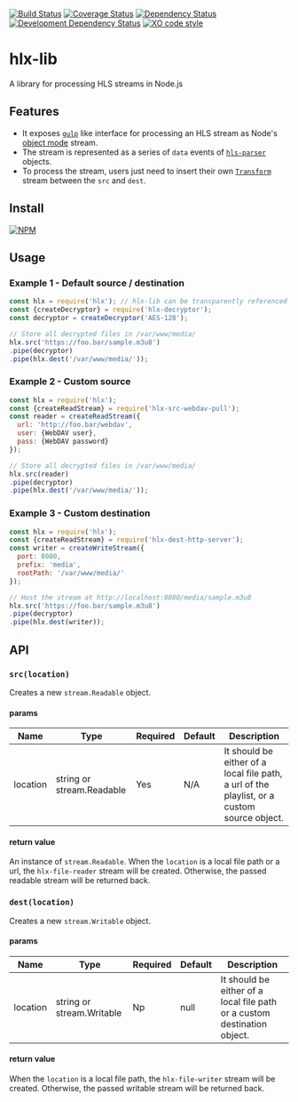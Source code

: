 [![Build Status](https://travis-ci.org/hlxjs/hlx-lib.svg?branch=master)](https://travis-ci.org/hlxjs/hlx-lib)
[![Coverage Status](https://coveralls.io/repos/github/hlxjs/hlx-lib/badge.svg?branch=master)](https://coveralls.io/github/hlxjs/hlx-lib?branch=master)
[![Dependency Status](https://david-dm.org/hlxjs/hlx-lib.svg)](https://david-dm.org/hlxjs/hlx-lib)
[![Development Dependency Status](https://david-dm.org/hlxjs/hlx-lib/dev-status.svg)](https://david-dm.org/hlxjs/hlx-lib#info=devDependencies)
[![XO code style](https://img.shields.io/badge/code_style-XO-5ed9c7.svg)](https://github.com/sindresorhus/xo)

# hlx-lib
A library for processing HLS streams in Node.js

## Features
* It exposes [`gulp`](https://www.npmjs.com/package/gulp) like interface for processing an HLS stream as Node's [object mode](https://nodejs.org/api/stream.html#stream_object_mode) stream.
* The stream is represented as a series of `data` events of [`hls-parser`](https://github.com/kuu/hls-parser) objects.
* To process the stream, users just need to insert their own [`Transform`](https://nodejs.org/api/stream.html#stream_class_stream_transform) stream between the `src` and `dest`.

## Install
[![NPM](https://nodei.co/npm/hlx-lib.png?mini=true)](https://nodei.co/npm/hlx-lib/)

## Usage

### Example 1 - Default source / destination
```js
const hlx = require('hlx'); // hlx-lib can be transparently referenced via hlx module
const {createDecryptor} = require('hlx-decryptor');
const decryptor = createDecryptor('AES-128');

// Store all decrypted files in /var/www/media/
hlx.src('https://foo.bar/sample.m3u8')
.pipe(decryptor)
.pipe(hlx.dest('/var/www/media/'));
```

### Example 2 - Custom source
```js
const hlx = require('hlx');
const {createReadStream} = require('hlx-src-webdav-pull');
const reader = createReadStream({
  url: 'http://foo.bar/webdav',
  user: {WebDAV user},
  pass: {WebDAV password}
});

// Store all decrypted files in /var/www/media/
hlx.src(reader)
.pipe(decryptor)
.pipe(hlx.dest('/var/www/media/'));
```

### Example 3 - Custom destination
```js
const hlx = require('hlx');
const {createReadStream} = require('hlx-dest-http-server');
const writer = createWriteStream({
  port: 8080,
  prefix: 'media',
  rootPath: '/var/www/media/'
});

// Host the stream at http://localhost:8080/media/sample.m3u8
hlx.src('https://foo.bar/sample.m3u8')
.pipe(decryptor)
.pipe(hlx.dest(writer));
```
## API

### `src(location)`
Creates a new `stream.Readable` object.

#### params
| Name    | Type   | Required | Default | Description   |
| ------- | ------ | -------- | ------- | ------------- |
| location     | string or stream.Readable | Yes      | N/A     | It should be either of a local file path, a url of the playlist, or a custom source object.  |


#### return value
An instance of `stream.Readable`.
When the `location` is a local file path or a url, the `hlx-file-reader` stream will be created. Otherwise, the passed readable stream will be returned back.

### `dest(location)`
Creates a new `stream.Writable` object.

#### params
| Name    | Type   | Required | Default | Description   |
| ------- | ------ | -------- | ------- | ------------- |
| location     | string or stream.Writable | Np      | null     | It should be either of a local file path or a custom destination object.  |

#### return value
When the `location` is a local file path, the `hlx-file-writer` stream will be created. Otherwise, the passed writable stream will be returned back.
